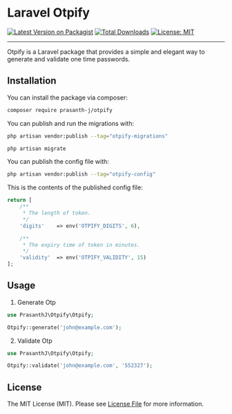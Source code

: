 # Laravel Otpify

[![Latest Version on Packagist](https://img.shields.io/packagist/v/prasanth-j/otpify.svg?style=flat-square)](https://packagist.org/packages/prasanth-j/otpify)
[![Total Downloads](https://img.shields.io/packagist/dt/prasanth-j/otpify.svg?style=flat-square)](https://packagist.org/packages/prasanth-j/otpify)
[![License: MIT](https://img.shields.io/badge/License-MIT-green.svg?style=flat-square)](https://opensource.org/licenses/MIT)
<!--delete-->
---
Otpify is a Laravel package that provides a simple and elegant way to generate and validate one time passwords.

## Installation

You can install the package via composer:

```bash
composer require prasanth-j/otpify
```

You can publish and run the migrations with:

```bash
php artisan vendor:publish --tag="otpify-migrations"

php artisan migrate
```

You can publish the config file with:

```bash
php artisan vendor:publish --tag="otpify-config"
```

This is the contents of the published config file:

```php
return [
    /**
     * The length of token.
     */
    'digits'    => env('OTPIFY_DIGITS', 6),

    /**
     * The expiry time of token in minutes.
     */
    'validity'  => env('OTPIFY_VALIDITY', 15)
];
```

## Usage

1. Generate Otp

```php
use PrasanthJ\Otpify\Otpify;

Otpify::generate('john@example.com');
```

2. Validate Otp

```php
use PrasanthJ\Otpify\Otpify;

Otpify::validate('john@example.com', '552327');
```

## License

The MIT License (MIT). Please see [License File](LICENSE.md) for more information.